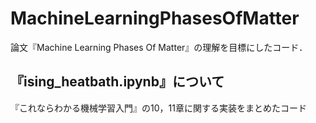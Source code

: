 # MachineLearningPhasesOfMatter
論文『Machine Learning Phases Of Matter』の理解を目標にしたコード．

## 『ising_heatbath.ipynb』について
『これならわかる機械学習入門』の10，11章に関する実装をまとめたコード
